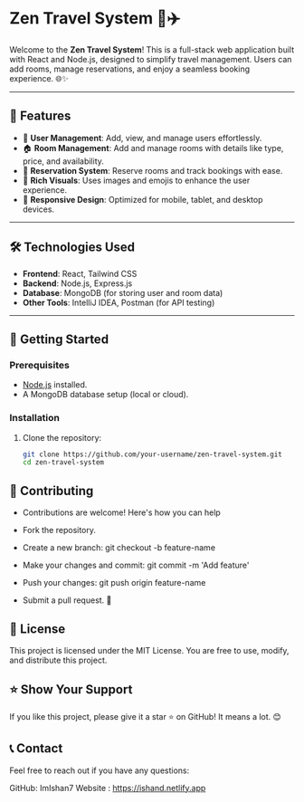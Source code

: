 # Zen Travel System 🏨✈️

Welcome to the **Zen Travel System**! This is a full-stack web application built with React and Node.js, designed to simplify travel management. Users can add rooms, manage reservations, and enjoy a seamless booking experience. 🌐✨

---

## 🌟 Features

- 👤 **User Management**: Add, view, and manage users effortlessly.
- 🏠 **Room Management**: Add and manage rooms with details like type, price, and availability.
- 📅 **Reservation System**: Reserve rooms and track bookings with ease.
- 📸 **Rich Visuals**: Uses images and emojis to enhance the user experience.
- 🎨 **Responsive Design**: Optimized for mobile, tablet, and desktop devices.

---

## 🛠️ Technologies Used

- **Frontend**: React, Tailwind CSS
- **Backend**: Node.js, Express.js
- **Database**: MongoDB (for storing user and room data)
- **Other Tools**: IntelliJ IDEA, Postman (for API testing)

---

## 🚀 Getting Started

### Prerequisites

- [Node.js](https://nodejs.org/) installed.
- A MongoDB database setup (local or cloud).

### Installation

1. Clone the repository:
   ```bash
   git clone https://github.com/your-username/zen-travel-system.git
   cd zen-travel-system

 ## 🙌 Contributing
 
- Contributions are welcome! Here's how you can help
- Fork the repository.
- Create a new branch: git checkout -b feature-name

- Make your changes and commit: git commit -m 'Add feature'

- Push your changes: git push origin feature-name

- Submit a pull request. 🎉

 ## 📄 License
This project is licensed under the MIT License.
You are free to use, modify, and distribute this project.

## ⭐ Show Your Support
If you like this project, please give it a star ⭐ on GitHub! It means a lot. 😊

## 📞 Contact
Feel free to reach out if you have any questions:

GitHub: ImIshan7
Website : https://ishand.netlify.app
